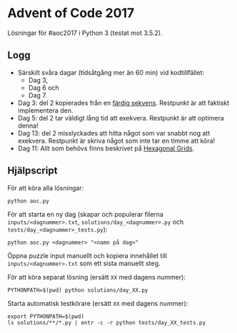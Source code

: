 Advent of Code 2017
===================

Lösningar för #aoc2017 i Python 3 (testat mot 3.5.2).


Logg
----

 * Särskilt svåra dagar (tidsåtgång mer än 60 min) vid kodtillfället:
   * Dag 3,
   * Dag 6 och
   * Dag 7.
 * Dag 3: del 2 kopierades från en [färdig sekvens](https://oeis.org/A141481). Restpunkt är att faktiskt
   implementera den.
 * Dag 5: del 2 tar väldigt lång tid att exekvera. Restpunkt är att optimera denna!
 * Dag 13: del 2 misslyckades att hitta något som var snabbt nog att exekvera. 
   Restpunkt är skriva något som inte tar en timme att köra!
 * Dag 11: Allt som behövs finns beskrivet på
   [Hexagonal Grids](https://www.redblobgames.com/grids/hexagons/).


Hjälpscript
-----------

För att köra alla lösningar:

    python aoc.py
    

För att starta en ny dag (skapar och populerar filerna `inputs/<dagnummer>.txt`, `solutions/day_<dagnummer>.py` och
`tests/day_<dagnummer>_tests.py`):

    python aoc.py <dagnummer> "<namn på dag>"

Öppna puzzle input manuellt och kopiera innehållet till `inputs/<dagnummer>.txt` som ett sista manuellt steg.


För att köra separat lösning (ersätt `XX` med dagens nummer):

    PYTHONPATH=$(pwd) python solutions/day_XX.py

    
Starta automatisk testkörare (ersätt `XX` med dagens nummer):

    export PYTHONPATH=$(pwd)
    ls solutions/**/*.py | entr -c -r python tests/day_XX_tests.py
